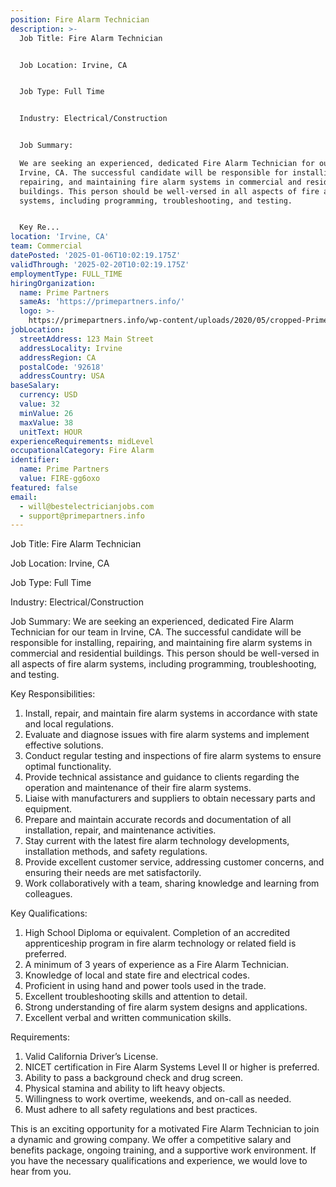 ```yaml
---
position: Fire Alarm Technician
description: >-
  Job Title: Fire Alarm Technician


  Job Location: Irvine, CA


  Job Type: Full Time


  Industry: Electrical/Construction


  Job Summary:

  We are seeking an experienced, dedicated Fire Alarm Technician for our team in
  Irvine, CA. The successful candidate will be responsible for installing,
  repairing, and maintaining fire alarm systems in commercial and residential
  buildings. This person should be well-versed in all aspects of fire alarm
  systems, including programming, troubleshooting, and testing.


  Key Re...
location: 'Irvine, CA'
team: Commercial
datePosted: '2025-01-06T10:02:19.175Z'
validThrough: '2025-02-20T10:02:19.175Z'
employmentType: FULL_TIME
hiringOrganization:
  name: Prime Partners
  sameAs: 'https://primepartners.info/'
  logo: >-
    https://primepartners.info/wp-content/uploads/2020/05/cropped-Prime-Partners-Logo-NO-BG-1-1.png
jobLocation:
  streetAddress: 123 Main Street
  addressLocality: Irvine
  addressRegion: CA
  postalCode: '92618'
  addressCountry: USA
baseSalary:
  currency: USD
  value: 32
  minValue: 26
  maxValue: 38
  unitText: HOUR
experienceRequirements: midLevel
occupationalCategory: Fire Alarm
identifier:
  name: Prime Partners
  value: FIRE-gg6oxo
featured: false
email:
  - will@bestelectricianjobs.com
  - support@primepartners.info
---
```




Job Title: Fire Alarm Technician

Job Location: Irvine, CA

Job Type: Full Time

Industry: Electrical/Construction

Job Summary:
We are seeking an experienced, dedicated Fire Alarm Technician for our team in Irvine, CA. The successful candidate will be responsible for installing, repairing, and maintaining fire alarm systems in commercial and residential buildings. This person should be well-versed in all aspects of fire alarm systems, including programming, troubleshooting, and testing.

Key Responsibilities:

1. Install, repair, and maintain fire alarm systems in accordance with state and local regulations.
2. Evaluate and diagnose issues with fire alarm systems and implement effective solutions.
3. Conduct regular testing and inspections of fire alarm systems to ensure optimal functionality.
4. Provide technical assistance and guidance to clients regarding the operation and maintenance of their fire alarm systems.
5. Liaise with manufacturers and suppliers to obtain necessary parts and equipment.
6. Prepare and maintain accurate records and documentation of all installation, repair, and maintenance activities.
7. Stay current with the latest fire alarm technology developments, installation methods, and safety regulations.
8. Provide excellent customer service, addressing customer concerns, and ensuring their needs are met satisfactorily.
9. Work collaboratively with a team, sharing knowledge and learning from colleagues.

Key Qualifications:

1. High School Diploma or equivalent. Completion of an accredited apprenticeship program in fire alarm technology or related field is preferred.
2. A minimum of 3 years of experience as a Fire Alarm Technician.
3. Knowledge of local and state fire and electrical codes.
4. Proficient in using hand and power tools used in the trade.
5. Excellent troubleshooting skills and attention to detail.
6. Strong understanding of fire alarm system designs and applications.
7. Excellent verbal and written communication skills.

Requirements:

1. Valid California Driver’s License.
2. NICET certification in Fire Alarm Systems Level II or higher is preferred.
3. Ability to pass a background check and drug screen.
4. Physical stamina and ability to lift heavy objects.
5. Willingness to work overtime, weekends, and on-call as needed.
6. Must adhere to all safety regulations and best practices.

This is an exciting opportunity for a motivated Fire Alarm Technician to join a dynamic and growing company. We offer a competitive salary and benefits package, ongoing training, and a supportive work environment. If you have the necessary qualifications and experience, we would love to hear from you.
